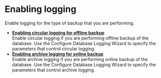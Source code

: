 # Enabling logging

Enable logging for the type of backup that you are performing.

-   **[Enabling circular logging for offline backup](../admin-system/i_wadm_t_bkup_offline_winlinux.md)**  
Enable circular logging if you are performing offline backup of the database. Use the Configure Database Logging Wizard to specify the parameters that control circular logging.
-   **[Enabling archive logging for online backup](../admin-system/i_wadm_t_bkup_online_winlinux.md)**  
Enable archive logging if you are performing online backup of the database. Use the Configure Database Logging Wizard to specify the parameters that control archive logging.



